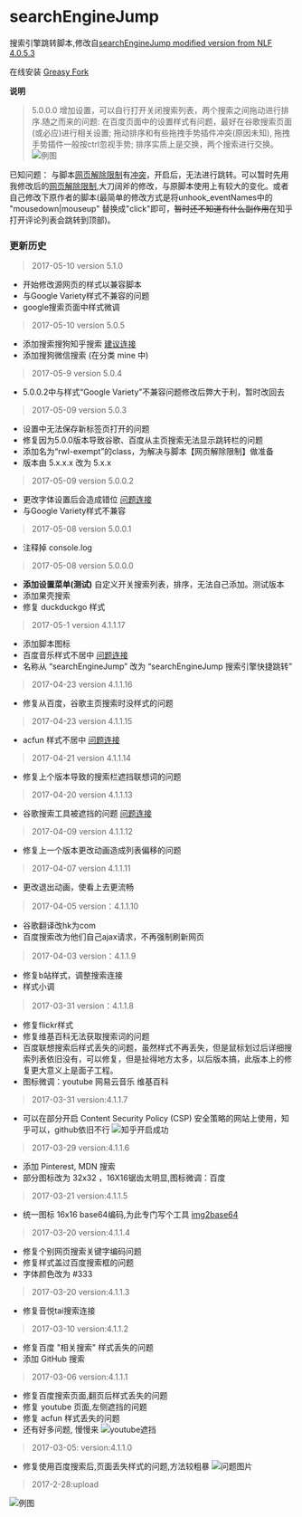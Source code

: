 # searchEngineJump
搜索引擎跳转脚本,修改自[searchEngineJump modified version from NLF 4.0.5.3](https://greasyfork.org/zh-CN/scripts/18315-searchenginejump-modified-version-from-nlf)

在线安装 [Greasy Fork](https://greasyfork.org/zh-CN/scripts/27752-searchenginejump)

__说明__
> 5.0.0.0
> 增加设置，可以自行打开关闭搜索列表，两个搜索之间拖动进行排序.随之而来的问题:  在百度页面中的设置样式有问题，最好在谷歌搜索页面(或必应)进行相关设置; 拖动排序和有些拖拽手势插件冲突(原因未知), 拖拽手势插件一般按ctrl忽视手势; 排序实质上是交换，两个搜索进行交换。
![例图](http://odp4cbmbx.bkt.clouddn.com/setting.png)


已知问题： 与脚本[网页解除限制](https://greasyfork.org/zh-CN/scripts/14146-%E7%BD%91%E9%A1%B5%E9%99%90%E5%88%B6%E8%A7%A3%E9%99%A4)有[冲突](https://greasyfork.org/zh-CN/forum/discussion/21298/x)，开启后，无法进行跳转。可以暂时先用我修改后的[网页解除限制](https://greasyfork.org/zh-CN/scripts/28497-%E7%BD%91%E9%A1%B5%E9%99%90%E5%88%B6%E8%A7%A3%E9%99%A4),大刀阔斧的修改，与原脚本使用上有较大的变化。或者自己修改下原作者的脚本(最简单的修改方式是将unhook_eventNames中的 "mousedown|mouseup" 替换成"click"即可，~~暂时还不知道有什么副作用~~在知乎打开评论列表会跳转到顶部)。


### 更新历史

> 2017-05-10 version 5.1.0
- 开始修改源网页的样式以兼容脚本
- 与Google Variety样式不兼容的问题
- google搜索页面中样式微调

> 2017-05-10 version 5.0.5
- 添加搜索搜狗知乎搜索 [建议连接](https://greasyfork.org/zh-CN/forum/discussion/23140/x)
- 添加搜狗微信搜索 (在分类 mine 中)

> 2017-05-9 version 5.0.4
- 5.0.0.2中与样式“Google Variety”不兼容问题修改后弊大于利，暂时改回去

> 2017-05-09 version 5.0.3
- 设置中无法保存新标签页打开的问题
- 修复因为5.0.0版本导致谷歌、百度从主页搜索无法显示跳转栏的问题
- 添加名为“rwl-exempt”的class，为解决与脚本【网页解除限制】做准备
- 版本由 5.x.x.x 改为 5.x.x

> 2017-05-09 version 5.0.0.2
- 更改字体设置后会造成错位 [问题连接](https://greasyfork.org/zh-CN/forum/discussion/23109/x)
- 与Google Variety样式不兼容 

> 2017-05-08 version 5.0.0.1
- 注释掉 console.log

> 2017-05-08 version 5.0.0.0
- __添加设置菜单(测试)__ 自定义开关搜索列表，排序，无法自己添加。测试版本
- 添加果壳搜索
- 修复 duckduckgo 样式


> 2017-05-1 version 4.1.1.17
- 添加脚本图标
- 百度音乐样式不居中 [问题连接](https://greasyfork.org/zh-CN/forum/discussion/22341/x)
- 名称从 “searchEngineJump” 改为 “searchEngineJump 搜索引擎快捷跳转”

> 2017-04-23 version 4.1.1.16
- 修复从百度，谷歌主页搜索时没样式的问题

> 2017-04-23 version 4.1.1.15
- acfun 样式不居中 [问题连接](https://greasyfork.org/zh-CN/forum/discussion/22066/x)

> 2017-04-21 version 4.1.1.14
- 修复上个版本导致的搜索栏遮挡联想词的问题

> 2017-04-20 version 4.1.1.13
- 谷歌搜索工具被遮挡的问题 [问题连接](https://greasyfork.org/zh-CN/forum/discussion/22006/x?locale=zh-CN)

> 2017-04-09 version 4.1.1.12
- 修复上一个版本更改动画造成列表偏移的问题

> 2017-04-07 version 4.1.1.11
- 更改退出动画，使看上去更流畅

> 2017-04-05 version：4.1.1.10
- 谷歌翻译改hk为com
- 百度搜索改为他们自己ajax请求，不再强制刷新网页

> 2017-04-03 version：4.1.1.9
- 修复b站样式，调整搜索连接
- 样式小调

> 2017-03-31 version：4.1.1.8
- 修复flickr样式
- 修复维基百科无法获取搜索词的问题
- 百度联想搜索后样式丢失的问题，虽然样式不再丢失，但是鼠标划过后详细搜索列表依旧没有，可以修复，但是扯得地方太多，以后版本搞，此版本上的修复更大意义上是面子工程。
- 图标微调：youtube 网易云音乐 维基百科

> 2017-03-31 version:4.1.1.7
- 可以在部分开启 Content Security Policy (CSP) 安全策略的网站上使用，知乎可以，github依旧不行
![知乎开启成功](http://odp4cbmbx.bkt.clouddn.com/%E7%9F%A5%E4%B9%8E20170331174102.png)

> 2017-03-29 version:4.1.1.6
- 添加 Pinterest, MDN 搜索
- 部分图标改为 32x32 ，16X16锯齿太明显,图标微调：百度

> 2017-03-21 version:4.1.1.5
- 统一图标 16x16 base64编码,为此专门写个工具 [img2base64](http://iqingxin.cn/tool/)

> 2017-03-20 version:4.1.1.4
- 修复个别网页搜索关键字编码问题
- 修复样式盖过百度搜索框的问题
- 字体颜色改为 #333

> 2017-03-20 version:4.1.1.3
- 修复音悦tai搜索连接

> 2017-03-10 version:4.1.1.2
- 修复百度 "相关搜索" 样式丢失的问题
- 添加 GitHub 搜索

> 2017-03-06 version:4.1.1.1

- 修复百度搜索页面,翻页后样式丢失的问题
- 修复 youtube 页面,左侧遮挡的问题
- 修复 acfun 样式丢失的问题
- 还有好多问题, 慢慢来
![youtube遮挡](http://odp4cbmbx.bkt.clouddn.com/youtube3-6.png)


> 2017-03-05: version:4.1.1.0
- 修复使用百度搜索后,页面丢失样式的问题,方法较粗暴
![问题图片](http://odp4cbmbx.bkt.clouddn.com/%E9%97%AE%E9%A2%98.png)


> 2017-2-28:upload

![例图](http://odp4cbmbx.bkt.clouddn.com/searchEngineJump.png)
